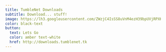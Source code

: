 ```yaml
---
title: TumbleNet Downloads
subtitle: Download... stuff!
image: https://lh3.googleusercontent.com/ZWzjC4IsSS8uVnM4ezH39bpUVjRPXKljD5DYdTQl4DpMBTH_mvtk9zkNxPomoO5nKEUaptvLUVz0GWwbB-h9M-6eNaxt5gysH2avBbOgeIU_uG6a0VPsuHuEJiNg7Z5SA2qb-wtPiSMDyywnOYHWWTkWUIjVdxe7xyX_u76oeOP7F7oUrMjNSPmtlgEgjv2BvxBElFnbnfpfbsgjn4vOU5yz8GVZfWV0807VgSvi5BCdvoR6bwVrXjbw9l7Snac5isoGpTJeBtUTJ1NZlzG2s1CZLzyiJwvmPYwyI1TbJx233cY_ir8MCBTFzSB_vFhoKLw1LABw31V3YYRZMe1fMtkMlmBOw3VPnBl6NFc9XNdApWpo9a-VJqqEWAnd13Q-aM1v1w-66g_R2jyuP7kSbpfwdYdC2T8TPI97xvGGWnnMKQ-VeNjBTw8U72ZJj1ddnHpEXmZZ4Aaju_XOH-7paQ5A81fQq5DiBDpMSOddNkZP53B2YeYu-vhnyLJ-LqKpQ-TXxopuDfsfVXIbShWR3kDaXwf-eThdDulrBkv0LrhJdGvs364Gh903OYaxnc4tNBeqGhLf7yy32Bgw4oIchGskyzm9P6E8IOsO-gbKqJOJn-y1=w1135-h638-no
color: black-text
button:
  text: Lets Go
  color: amber text-white
  href: http://downloads.tumblenet.tk
---
```

